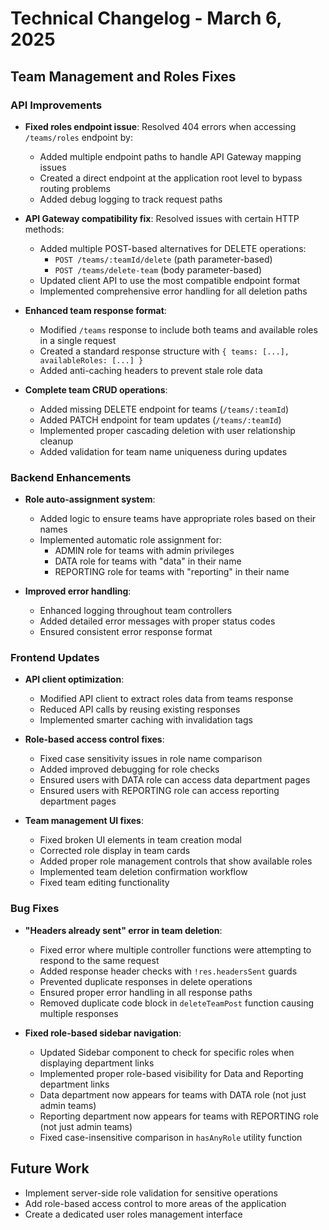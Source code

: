# Technical Changelog - March 6, 2025

## Team Management and Roles Fixes

### API Improvements

- **Fixed roles endpoint issue**: Resolved 404 errors when accessing `/teams/roles` endpoint by:
  - Added multiple endpoint paths to handle API Gateway mapping issues
  - Created a direct endpoint at the application root level to bypass routing problems
  - Added debug logging to track request paths

- **API Gateway compatibility fix**: Resolved issues with certain HTTP methods:
  - Added multiple POST-based alternatives for DELETE operations:
    - `POST /teams/:teamId/delete` (path parameter-based)
    - `POST /teams/delete-team` (body parameter-based)
  - Updated client API to use the most compatible endpoint format
  - Implemented comprehensive error handling for all deletion paths

- **Enhanced team response format**:
  - Modified `/teams` response to include both teams and available roles in a single request
  - Created a standard response structure with `{ teams: [...], availableRoles: [...] }`
  - Added anti-caching headers to prevent stale role data

- **Complete team CRUD operations**:
  - Added missing DELETE endpoint for teams (`/teams/:teamId`)
  - Added PATCH endpoint for team updates (`/teams/:teamId`)
  - Implemented proper cascading deletion with user relationship cleanup
  - Added validation for team name uniqueness during updates

### Backend Enhancements

- **Role auto-assignment system**:
  - Added logic to ensure teams have appropriate roles based on their names
  - Implemented automatic role assignment for:
    - ADMIN role for teams with admin privileges
    - DATA role for teams with "data" in their name
    - REPORTING role for teams with "reporting" in their name

- **Improved error handling**:
  - Enhanced logging throughout team controllers
  - Added detailed error messages with proper status codes
  - Ensured consistent error response format

### Frontend Updates

- **API client optimization**:
  - Modified API client to extract roles data from teams response
  - Reduced API calls by reusing existing responses
  - Implemented smarter caching with invalidation tags

- **Role-based access control fixes**:
  - Fixed case sensitivity issues in role name comparison
  - Added improved debugging for role checks
  - Ensured users with DATA role can access data department pages
  - Ensured users with REPORTING role can access reporting department pages

- **Team management UI fixes**:
  - Fixed broken UI elements in team creation modal
  - Corrected role display in team cards
  - Added proper role management controls that show available roles
  - Implemented team deletion confirmation workflow
  - Fixed team editing functionality
  
### Bug Fixes

- **"Headers already sent" error in team deletion**:
  - Fixed error where multiple controller functions were attempting to respond to the same request
  - Added response header checks with `!res.headersSent` guards
  - Prevented duplicate responses in delete operations
  - Ensured proper error handling in all response paths
  - Removed duplicate code block in `deleteTeamPost` function causing multiple responses

- **Fixed role-based sidebar navigation**:
  - Updated Sidebar component to check for specific roles when displaying department links
  - Implemented proper role-based visibility for Data and Reporting department links
  - Data department now appears for teams with DATA role (not just admin teams)
  - Reporting department now appears for teams with REPORTING role (not just admin teams)
  - Fixed case-insensitive comparison in `hasAnyRole` utility function

## Future Work

- Implement server-side role validation for sensitive operations
- Add role-based access control to more areas of the application
- Create a dedicated user roles management interface